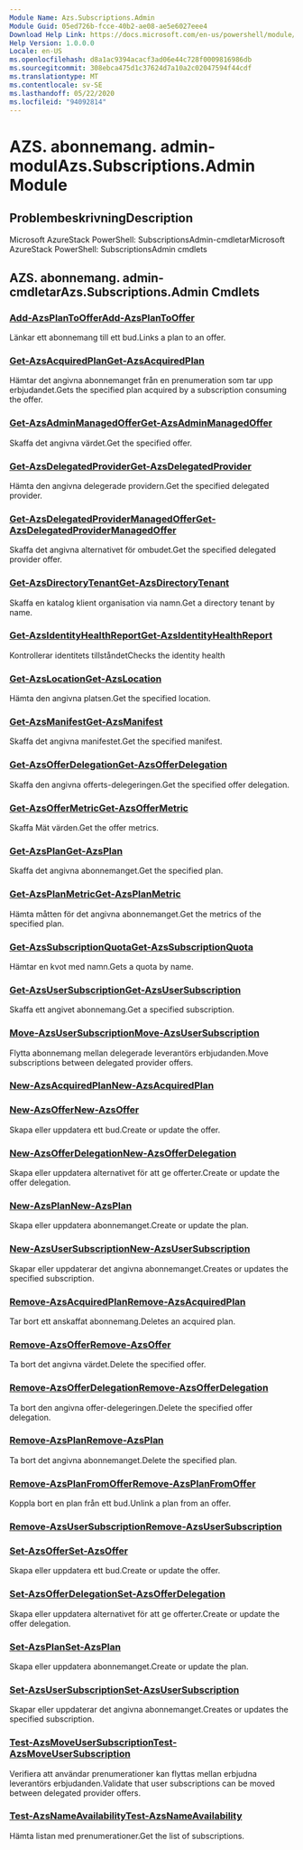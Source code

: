 ```yaml
---
Module Name: Azs.Subscriptions.Admin
Module Guid: 05ed726b-fcce-40b2-ae08-ae5e6027eee4
Download Help Link: https://docs.microsoft.com/en-us/powershell/module/azs.subscriptions.admin
Help Version: 1.0.0.0
Locale: en-US
ms.openlocfilehash: d8a1ac9394acacf3ad06e44c728f0009816986db
ms.sourcegitcommit: 308ebca475d1c37624d7a10a2c02047594f44cdf
ms.translationtype: MT
ms.contentlocale: sv-SE
ms.lasthandoff: 05/22/2020
ms.locfileid: "94092814"
---
```

# <span data-ttu-id="1321d-101">AZS. abonnemang. admin-modul</span><span class="sxs-lookup"><span data-stu-id="1321d-101">Azs.Subscriptions.Admin Module</span></span>
## <span data-ttu-id="1321d-102">Problembeskrivning</span><span class="sxs-lookup"><span data-stu-id="1321d-102">Description</span></span>
<span data-ttu-id="1321d-103">Microsoft AzureStack PowerShell: SubscriptionsAdmin-cmdletar</span><span class="sxs-lookup"><span data-stu-id="1321d-103">Microsoft AzureStack PowerShell: SubscriptionsAdmin cmdlets</span></span>

## <span data-ttu-id="1321d-104">AZS. abonnemang. admin-cmdletar</span><span class="sxs-lookup"><span data-stu-id="1321d-104">Azs.Subscriptions.Admin Cmdlets</span></span>
### [<span data-ttu-id="1321d-105">Add-AzsPlanToOffer</span><span class="sxs-lookup"><span data-stu-id="1321d-105">Add-AzsPlanToOffer</span></span>](Add-AzsPlanToOffer.md)
<span data-ttu-id="1321d-106">Länkar ett abonnemang till ett bud.</span><span class="sxs-lookup"><span data-stu-id="1321d-106">Links a plan to an offer.</span></span>

### [<span data-ttu-id="1321d-107">Get-AzsAcquiredPlan</span><span class="sxs-lookup"><span data-stu-id="1321d-107">Get-AzsAcquiredPlan</span></span>](Get-AzsAcquiredPlan.md)
<span data-ttu-id="1321d-108">Hämtar det angivna abonnemanget från en prenumeration som tar upp erbjudandet.</span><span class="sxs-lookup"><span data-stu-id="1321d-108">Gets the specified plan acquired by a subscription consuming the offer.</span></span>

### [<span data-ttu-id="1321d-109">Get-AzsAdminManagedOffer</span><span class="sxs-lookup"><span data-stu-id="1321d-109">Get-AzsAdminManagedOffer</span></span>](Get-AzsAdminManagedOffer.md)
<span data-ttu-id="1321d-110">Skaffa det angivna värdet.</span><span class="sxs-lookup"><span data-stu-id="1321d-110">Get the specified offer.</span></span>

### [<span data-ttu-id="1321d-111">Get-AzsDelegatedProvider</span><span class="sxs-lookup"><span data-stu-id="1321d-111">Get-AzsDelegatedProvider</span></span>](Get-AzsDelegatedProvider.md)
<span data-ttu-id="1321d-112">Hämta den angivna delegerade providern.</span><span class="sxs-lookup"><span data-stu-id="1321d-112">Get the specified delegated provider.</span></span>

### [<span data-ttu-id="1321d-113">Get-AzsDelegatedProviderManagedOffer</span><span class="sxs-lookup"><span data-stu-id="1321d-113">Get-AzsDelegatedProviderManagedOffer</span></span>](Get-AzsDelegatedProviderManagedOffer.md)
<span data-ttu-id="1321d-114">Skaffa det angivna alternativet för ombudet.</span><span class="sxs-lookup"><span data-stu-id="1321d-114">Get the specified delegated provider offer.</span></span>

### [<span data-ttu-id="1321d-115">Get-AzsDirectoryTenant</span><span class="sxs-lookup"><span data-stu-id="1321d-115">Get-AzsDirectoryTenant</span></span>](Get-AzsDirectoryTenant.md)
<span data-ttu-id="1321d-116">Skaffa en katalog klient organisation via namn.</span><span class="sxs-lookup"><span data-stu-id="1321d-116">Get a directory tenant by name.</span></span>

### [<span data-ttu-id="1321d-117">Get-AzsIdentityHealthReport</span><span class="sxs-lookup"><span data-stu-id="1321d-117">Get-AzsIdentityHealthReport</span></span>](Get-AzsIdentityHealthReport.md)
<span data-ttu-id="1321d-118">Kontrollerar identitets tillståndet</span><span class="sxs-lookup"><span data-stu-id="1321d-118">Checks the identity health</span></span>

### [<span data-ttu-id="1321d-119">Get-AzsLocation</span><span class="sxs-lookup"><span data-stu-id="1321d-119">Get-AzsLocation</span></span>](Get-AzsLocation.md)
<span data-ttu-id="1321d-120">Hämta den angivna platsen.</span><span class="sxs-lookup"><span data-stu-id="1321d-120">Get the specified location.</span></span>

### [<span data-ttu-id="1321d-121">Get-AzsManifest</span><span class="sxs-lookup"><span data-stu-id="1321d-121">Get-AzsManifest</span></span>](Get-AzsManifest.md)
<span data-ttu-id="1321d-122">Skaffa det angivna manifestet.</span><span class="sxs-lookup"><span data-stu-id="1321d-122">Get the specified manifest.</span></span>

### [<span data-ttu-id="1321d-123">Get-AzsOfferDelegation</span><span class="sxs-lookup"><span data-stu-id="1321d-123">Get-AzsOfferDelegation</span></span>](Get-AzsOfferDelegation.md)
<span data-ttu-id="1321d-124">Skaffa den angivna offerts-delegeringen.</span><span class="sxs-lookup"><span data-stu-id="1321d-124">Get the specified offer delegation.</span></span>

### [<span data-ttu-id="1321d-125">Get-AzsOfferMetric</span><span class="sxs-lookup"><span data-stu-id="1321d-125">Get-AzsOfferMetric</span></span>](Get-AzsOfferMetric.md)
<span data-ttu-id="1321d-126">Skaffa Mät värden.</span><span class="sxs-lookup"><span data-stu-id="1321d-126">Get the offer metrics.</span></span>

### [<span data-ttu-id="1321d-127">Get-AzsPlan</span><span class="sxs-lookup"><span data-stu-id="1321d-127">Get-AzsPlan</span></span>](Get-AzsPlan.md)
<span data-ttu-id="1321d-128">Skaffa det angivna abonnemanget.</span><span class="sxs-lookup"><span data-stu-id="1321d-128">Get the specified plan.</span></span>

### [<span data-ttu-id="1321d-129">Get-AzsPlanMetric</span><span class="sxs-lookup"><span data-stu-id="1321d-129">Get-AzsPlanMetric</span></span>](Get-AzsPlanMetric.md)
<span data-ttu-id="1321d-130">Hämta måtten för det angivna abonnemanget.</span><span class="sxs-lookup"><span data-stu-id="1321d-130">Get the metrics of the specified plan.</span></span>

### [<span data-ttu-id="1321d-131">Get-AzsSubscriptionQuota</span><span class="sxs-lookup"><span data-stu-id="1321d-131">Get-AzsSubscriptionQuota</span></span>](Get-AzsSubscriptionQuota.md)
<span data-ttu-id="1321d-132">Hämtar en kvot med namn.</span><span class="sxs-lookup"><span data-stu-id="1321d-132">Gets a quota by name.</span></span>

### [<span data-ttu-id="1321d-133">Get-AzsUserSubscription</span><span class="sxs-lookup"><span data-stu-id="1321d-133">Get-AzsUserSubscription</span></span>](Get-AzsUserSubscription.md)
<span data-ttu-id="1321d-134">Skaffa ett angivet abonnemang.</span><span class="sxs-lookup"><span data-stu-id="1321d-134">Get a specified subscription.</span></span>

### [<span data-ttu-id="1321d-135">Move-AzsUserSubscription</span><span class="sxs-lookup"><span data-stu-id="1321d-135">Move-AzsUserSubscription</span></span>](Move-AzsUserSubscription.md)
<span data-ttu-id="1321d-136">Flytta abonnemang mellan delegerade leverantörs erbjudanden.</span><span class="sxs-lookup"><span data-stu-id="1321d-136">Move subscriptions between delegated provider offers.</span></span>

### [<span data-ttu-id="1321d-137">New-AzsAcquiredPlan</span><span class="sxs-lookup"><span data-stu-id="1321d-137">New-AzsAcquiredPlan</span></span>](New-AzsAcquiredPlan.md)


### [<span data-ttu-id="1321d-138">New-AzsOffer</span><span class="sxs-lookup"><span data-stu-id="1321d-138">New-AzsOffer</span></span>](New-AzsOffer.md)
<span data-ttu-id="1321d-139">Skapa eller uppdatera ett bud.</span><span class="sxs-lookup"><span data-stu-id="1321d-139">Create or update the offer.</span></span>

### [<span data-ttu-id="1321d-140">New-AzsOfferDelegation</span><span class="sxs-lookup"><span data-stu-id="1321d-140">New-AzsOfferDelegation</span></span>](New-AzsOfferDelegation.md)
<span data-ttu-id="1321d-141">Skapa eller uppdatera alternativet för att ge offerter.</span><span class="sxs-lookup"><span data-stu-id="1321d-141">Create or update the offer delegation.</span></span>

### [<span data-ttu-id="1321d-142">New-AzsPlan</span><span class="sxs-lookup"><span data-stu-id="1321d-142">New-AzsPlan</span></span>](New-AzsPlan.md)
<span data-ttu-id="1321d-143">Skapa eller uppdatera abonnemanget.</span><span class="sxs-lookup"><span data-stu-id="1321d-143">Create or update the plan.</span></span>

### [<span data-ttu-id="1321d-144">New-AzsUserSubscription</span><span class="sxs-lookup"><span data-stu-id="1321d-144">New-AzsUserSubscription</span></span>](New-AzsUserSubscription.md)
<span data-ttu-id="1321d-145">Skapar eller uppdaterar det angivna abonnemanget.</span><span class="sxs-lookup"><span data-stu-id="1321d-145">Creates or updates the specified subscription.</span></span>

### [<span data-ttu-id="1321d-146">Remove-AzsAcquiredPlan</span><span class="sxs-lookup"><span data-stu-id="1321d-146">Remove-AzsAcquiredPlan</span></span>](Remove-AzsAcquiredPlan.md)
<span data-ttu-id="1321d-147">Tar bort ett anskaffat abonnemang.</span><span class="sxs-lookup"><span data-stu-id="1321d-147">Deletes an acquired plan.</span></span>

### [<span data-ttu-id="1321d-148">Remove-AzsOffer</span><span class="sxs-lookup"><span data-stu-id="1321d-148">Remove-AzsOffer</span></span>](Remove-AzsOffer.md)
<span data-ttu-id="1321d-149">Ta bort det angivna värdet.</span><span class="sxs-lookup"><span data-stu-id="1321d-149">Delete the specified offer.</span></span>

### [<span data-ttu-id="1321d-150">Remove-AzsOfferDelegation</span><span class="sxs-lookup"><span data-stu-id="1321d-150">Remove-AzsOfferDelegation</span></span>](Remove-AzsOfferDelegation.md)
<span data-ttu-id="1321d-151">Ta bort den angivna offer-delegeringen.</span><span class="sxs-lookup"><span data-stu-id="1321d-151">Delete the specified offer delegation.</span></span>

### [<span data-ttu-id="1321d-152">Remove-AzsPlan</span><span class="sxs-lookup"><span data-stu-id="1321d-152">Remove-AzsPlan</span></span>](Remove-AzsPlan.md)
<span data-ttu-id="1321d-153">Ta bort det angivna abonnemanget.</span><span class="sxs-lookup"><span data-stu-id="1321d-153">Delete the specified plan.</span></span>

### [<span data-ttu-id="1321d-154">Remove-AzsPlanFromOffer</span><span class="sxs-lookup"><span data-stu-id="1321d-154">Remove-AzsPlanFromOffer</span></span>](Remove-AzsPlanFromOffer.md)
<span data-ttu-id="1321d-155">Koppla bort en plan från ett bud.</span><span class="sxs-lookup"><span data-stu-id="1321d-155">Unlink a plan from an offer.</span></span>

### [<span data-ttu-id="1321d-156">Remove-AzsUserSubscription</span><span class="sxs-lookup"><span data-stu-id="1321d-156">Remove-AzsUserSubscription</span></span>](Remove-AzsUserSubscription.md)


### [<span data-ttu-id="1321d-157">Set-AzsOffer</span><span class="sxs-lookup"><span data-stu-id="1321d-157">Set-AzsOffer</span></span>](Set-AzsOffer.md)
<span data-ttu-id="1321d-158">Skapa eller uppdatera ett bud.</span><span class="sxs-lookup"><span data-stu-id="1321d-158">Create or update the offer.</span></span>

### [<span data-ttu-id="1321d-159">Set-AzsOfferDelegation</span><span class="sxs-lookup"><span data-stu-id="1321d-159">Set-AzsOfferDelegation</span></span>](Set-AzsOfferDelegation.md)
<span data-ttu-id="1321d-160">Skapa eller uppdatera alternativet för att ge offerter.</span><span class="sxs-lookup"><span data-stu-id="1321d-160">Create or update the offer delegation.</span></span>

### [<span data-ttu-id="1321d-161">Set-AzsPlan</span><span class="sxs-lookup"><span data-stu-id="1321d-161">Set-AzsPlan</span></span>](Set-AzsPlan.md)
<span data-ttu-id="1321d-162">Skapa eller uppdatera abonnemanget.</span><span class="sxs-lookup"><span data-stu-id="1321d-162">Create or update the plan.</span></span>

### [<span data-ttu-id="1321d-163">Set-AzsUserSubscription</span><span class="sxs-lookup"><span data-stu-id="1321d-163">Set-AzsUserSubscription</span></span>](Set-AzsUserSubscription.md)
<span data-ttu-id="1321d-164">Skapar eller uppdaterar det angivna abonnemanget.</span><span class="sxs-lookup"><span data-stu-id="1321d-164">Creates or updates the specified subscription.</span></span>

### [<span data-ttu-id="1321d-165">Test-AzsMoveUserSubscription</span><span class="sxs-lookup"><span data-stu-id="1321d-165">Test-AzsMoveUserSubscription</span></span>](Test-AzsMoveUserSubscription.md)
<span data-ttu-id="1321d-166">Verifiera att användar prenumerationer kan flyttas mellan erbjudna leverantörs erbjudanden.</span><span class="sxs-lookup"><span data-stu-id="1321d-166">Validate that user subscriptions can be moved between delegated provider offers.</span></span>

### [<span data-ttu-id="1321d-167">Test-AzsNameAvailability</span><span class="sxs-lookup"><span data-stu-id="1321d-167">Test-AzsNameAvailability</span></span>](Test-AzsNameAvailability.md)
<span data-ttu-id="1321d-168">Hämta listan med prenumerationer.</span><span class="sxs-lookup"><span data-stu-id="1321d-168">Get the list of subscriptions.</span></span>

